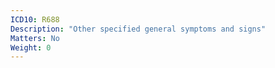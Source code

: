 ```yaml
---
ICD10: R688
Description: "Other specified general symptoms and signs"
Matters: No
Weight: 0
---
```


